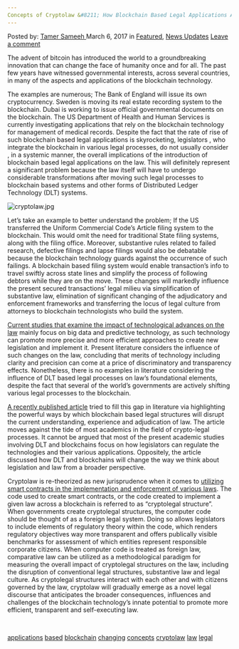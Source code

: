 ```yaml
---
Concepts of Cryptolaw &#8211; How Blockchain Based Legal Applications Are Changing The Law?"
---
```

<article class="post-listing post-18405 post type-post status-publish format-standard has-post-thumbnail hentry  tag-applications tag-based tag-blockchain tag-changing tag-concepts tag-cryptolaw tag-law tag-legal">
<div class="post-inner">
<span>Posted by: <a href="https://www.deepdotweb.com/author/tamersameeh/" title="">Tamer Sameeh </a></span>
<span>March 6, 2017</span>
<span>in <a href="https://www.deepdotweb.com/category/deepdot-news/" rel="category tag">Featured</a>, <a href="https://www.deepdotweb.com/category/news-updates/" rel="category tag">News Updates</a></span>
<span><a href="https://www.deepdotweb.com/2017/03/06/concepts-cryptolaw-blockchain-based-legal-applications-changing-law/#respond">Leave a comment</a></span>


<p>The advent of bitcoin has introduced the world to a groundbreaking innovation that can change the face of humanity once and for all. The past few years have witnessed governmental interests, across several countries, in many of the aspects and applications of the blockchain technology.</p>
<p>The examples are numerous; The Bank of England will issue its own cryptocurrency. Sweden is moving its real estate recording system to the blockchain. Dubai is working to issue official governmental documents on the blockchain. The US Department of Health and Human Services is currently investigating applications that rely on the blockchain technology for management of medical records. Despite the fact that the rate of rise of such blockchain based legal applications is skyrocketing, legislators , who integrate the blockchain in various legal processes, do not usually consider , in a systemic manner, the overall implications of the introduction of blockchain based legal applications on the law. This will definitely represent a significant problem because the law itself will have to undergo considerable transformations after moving such legal processes to blockchain based systems and other forms of Distributed Ledger Technology (DLT) systems.</p>
<p><img class="wp-image-18413 aligncenter" src="/imgs/2017/02/cryptolaw-jpg.jpeg" alt="cryptolaw.jpg" srcset="/imgs/2017/02/cryptolaw-jpg.jpeg 476w, /imgs/2017/02/cryptolaw-jpg-300x147.jpeg 300w" sizes="(max-width: 476px) 100vw, 476px"/></p>
<p>Let&#8217;s take an example to better understand the problem; If the US transferred the Uniform Commercial Code&#8217;s Article filing system to the blockchain. This would omit the need for traditional State filing systems, along with the filing office. Moreover, substantive rules related to failed research, defective filings and lapse filings would also be debatable because the blockchain technology guards against the occurrence of such failings. A blockchain based filing system would enable transaction&#8217;s info to travel swiftly across state lines and simplify the process of following debtors while they are on the move. These changes will markedly influence the present secured transactions&#8217; legal milieu via simplification of substantive law, elimination of significant changing of the adjudicatory and enforcement frameworks and transferring the locus of legal culture from attorneys to blockchain technologists who build the system.</p>
<p><a href="https://www.deepdotweb.com/2017/02/09/bitcoin-legislation-investigation-proposal-us-law-maker/">Current studies that examine the impact of technological advances on the law</a> mainly focus on big data and predictive technology, as such technology can promote more precise and more efficient approaches to create new legislation and implement it. Present literature considers the influence of such changes on the law, concluding that merits of technology including clarity and precision can come at a price of discriminatory and transparency effects. Nonetheless, there is no examples in literature considering the influence of DLT based legal processes on law&#8217;s foundational elements, despite the fact that several of the world&#8217;s governments are actively shifting various legal processes to the blockchain.</p>
<p><a href="https://poseidon01.ssrn.com/delivery.php?ID=88009210608302402812202109110209902910108202506106506600211901512702508811709702808601700303201401400003809211001606910511608901902300907603506409611108212500709407605901702007111400709309212111410201300008809303">A recently published article</a> tried to fill this gap in literature via highlighting the powerful ways by which blockchain based legal structures will disrupt the current understanding, experience and adjudication of law. The article moves against the tide of most academics in the field of crypto-legal processes. It cannot be argued that most of the present academic studies involving DLT and blockchains focus on how legislators can regulate the technologies and their various applications. Oppositely, the article discussed how DLT and blockchains will change the way we think about legislation and law from a broader perspective.</p>
<p>Cryptolaw is re-theorized as new jurisprudence when it comes to <a href="https://www.deepdotweb.com/2017/01/17/havent-smart-contracts-ended-age-classic-contract-law-yet/">utilizing smart contracts in the implementation and enforcement of various laws</a>. The code used to create smart contracts, or the code created to implement a given law across a blockchain is referred to as &#8220;cryptolegal structure&#8221;. When governments create cryptolegal structures, the computer code should be thought of as a foreign legal system. Doing so allows legislators to include elements of regulatory theory within the code, which renders regulatory objectives way more transparent and offers publically visible benchmarks for assessment of which entities represent responsible corporate citizens. When computer code is treated as foreign law, comparative law can be utilized as a methodological paradigm for measuring the overall impact of cryptolegal structures on the law, including the disruption of conventional legal structures, substantive law and legal culture. As cryptolegal structures interact with each other and with citizens governed by the law, cryptolaw will gradually emerge as a novel legal discourse that anticipates the broader consequences, influences and challenges of the blockchain technology&#8217;s innate potential to promote more efficient, transparent and self-executing law.</p>
<p>&nbsp;</p>
</div>
<a href="https://www.deepdotweb.com/tag/applications/" rel="tag">applications</a> <a href="https://www.deepdotweb.com/tag/based/" rel="tag">based</a> <a href="https://www.deepdotweb.com/tag/blockchain/" rel="tag">blockchain</a> <a href="https://www.deepdotweb.com/tag/changing/" rel="tag">changing</a> <a href="https://www.deepdotweb.com/tag/concepts/" rel="tag">concepts</a> <a href="https://www.deepdotweb.com/tag/cryptolaw/" rel="tag">cryptolaw</a> <a href="https://www.deepdotweb.com/tag/law/" rel="tag">law</a> <a href="https://www.deepdotweb.com/tag/legal/" rel="tag">legal</a></span> <span style="display:none" class="updated">2017-03-06<a href="https://www.deepdotweb.com/author/tamersameeh/" title="Posts by Tamer Sameeh" rel="author">Tamer Sameeh</a></strong></div>

